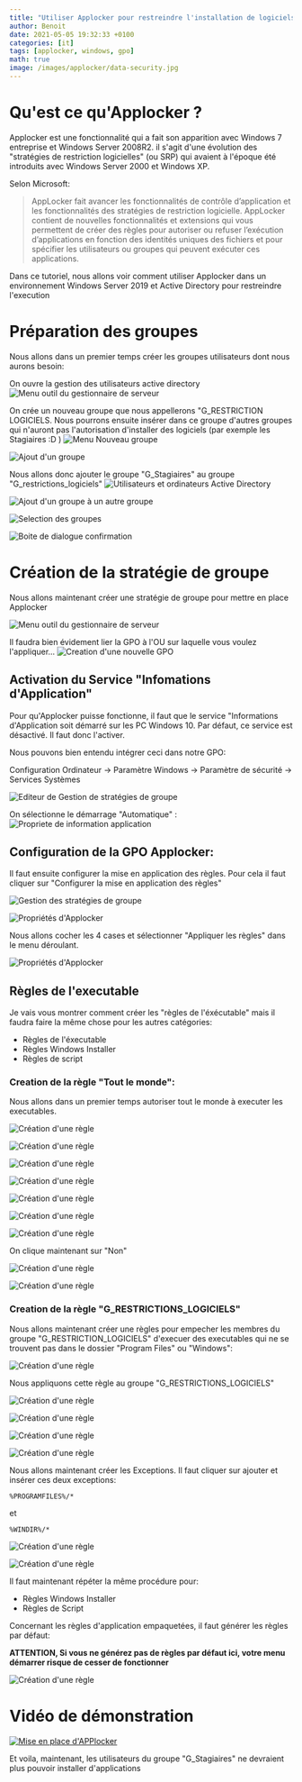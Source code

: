 ```yaml
---
title: "Utiliser Applocker pour restreindre l'installation de logiciels à un groupe d'utilisateurs"
author: Benoit
date: 2021-05-05 19:32:33 +0100
categories: [it]
tags: [applocker, windows, gpo]
math: true
image: /images/applocker/data-security.jpg
---
```


# Qu'est ce qu'Applocker ?

Applocker est une fonctionnalité qui a fait son apparition avec Windows 7 entreprise et Windows Server 2008R2. il s'agit d'une évolution des "stratégies de restriction logicielles"  (ou SRP) qui avaient à l'époque été introduits avec Windows Server 2000 et Windows XP. 

Selon Microsoft:
> AppLocker fait avancer les fonctionnalités de contrôle d’application et les fonctionnalités des stratégies de restriction logicielle. AppLocker contient de nouvelles fonctionnalités et extensions qui vous permettent de créer des règles pour autoriser ou refuser l’exécution d’applications en fonction des identités uniques des fichiers et pour spécifier les utilisateurs ou groupes qui peuvent exécuter ces applications.

Dans ce tutoriel, nous allons voir comment utiliser Applocker dans un environnement Windows Server 2019 et Active Directory pour restreindre l'execution

# Préparation des groupes

Nous allons dans un premier temps créer les groupes utilisateurs dont nous aurons besoin:


On ouvre la gestion des utilisateurs active directory
![Menu outil du gestionnaire de serveur](/images/applocker/01.png)

On crée un nouveau groupe que nous appellerons "G_RESTRICTION LOGICIELS. Nous pourrons ensuite insérer dans ce groupe d'autres groupes qui n'auront pas l'autorisation d'installer des logiciels (par exemple les Stagiaires  :D )
![Menu Nouveau groupe](/images/applocker/02.png)


![Ajout d'un groupe](/images/applocker/03.png)

Nous allons donc ajouter le groupe "G_Stagiaires" au groupe "G_restrictions_logiciels"
![Utilisateurs et ordinateurs Active Directory](/images/applocker/04.png)

![Ajout d'un groupe à un autre groupe](/images/applocker/05.png)

![Selection des groupes](/images/applocker/06.png)

![Boite de dialogue confirmation](/images/applocker/09.png)

# Création de la stratégie de groupe

Nous allons maintenant créer une stratégie de groupe pour mettre en place Applocker

![Menu outil du gestionnaire de serveur](/images/applocker/10.png)

Il faudra bien évidement lier la GPO à l'OU sur laquelle vous voulez l'appliquer...
![Creation d'une nouvelle GPO](/images/applocker/11.png)

## Activation du Service "Infomations d'Application"

Pour qu'Applocker puisse fonctionne, il faut que le service "Informations d'Application soit démarré sur les PC Windows 10. Par défaut, ce service est désactivé. Il faut donc l'activer.

Nous pouvons bien entendu intégrer ceci dans notre GPO:

Configuration Ordinateur -> Paramètre Windows -> Paramètre de sécurité -> Services Systèmes

![Editeur de Gestion de stratégies de groupe](/images/applocker/12.png)

On sélectionne le démarrage "Automatique" :
![Propriete de information application](/images/applocker/13.png)

## Configuration de la GPO Applocker:

Il faut ensuite configurer la mise en application des règles. Pour cela il faut cliquer sur "Configurer la mise en application des règles"

![Gestion des stratégies de groupe](/images/applocker/14.png)


![Propriétés d'Applocker](/images/applocker/15.png)

Nous allons cocher les 4 cases et sélectionner "Appliquer les règles" dans le menu déroulant.

![Propriétés d'Applocker](/images/applocker/16.png)

## Règles de l'executable

Je vais vous montrer comment créer les "règles de l'éxécutable" mais il faudra faire la même chose pour les autres catégories:

- Règles de l'éxecutable
- Règles Windows Installer
- Règles de script

### Creation de la règle "Tout le monde":

Nous allons dans un premier temps autoriser tout le monde à executer les executables.

![Création d'une règle](/images/applocker/17.png)

![Création d'une règle](/images/applocker/18.png)

![Création d'une règle](/images/applocker/19.png)

![Création d'une règle](/images/applocker/20.png)

![Création d'une règle](/images/applocker/21.png)

![Création d'une règle](/images/applocker/22.png)

![Création d'une règle](/images/applocker/23.png)

On clique maintenant sur "Non"

![Création d'une règle](/images/applocker/24.png)

![Création d'une règle](/images/applocker/25.png)

### Creation de la règle "G_RESTRICTIONS_LOGICIELS"

Nous allons maintenant créer une règles pour empecher les membres du groupe "G_RESTRICTION_LOGICIELS" d'execuer des executables qui ne se trouvent pas dans le dossier "Program Files" ou "Windows":

![Création d'une règle](/images/applocker/26.png)

Nous appliquons cette règle au groupe "G_RESTRICTIONS_LOGICIELS"

![Création d'une règle](/images/applocker/27.png)

![Création d'une règle](/images/applocker/28.png)

![Création d'une règle](/images/applocker/29.png)

![Création d'une règle](/images/applocker/30.png)

Nous allons maintenant créer les Exceptions. Il faut cliquer sur ajouter et insérer ces deux exceptions:

```
%PROGRAMFILES%/*
```
et 

```
%WINDIR%/*
```

![Création d'une règle](/images/applocker/31.png)

![Création d'une règle](/images/applocker/32.png)

Il faut maintenant répéter la même procédure pour:

- Règles Windows Installer
- Règles de Script

Concernant les règles d'application empaquetées, il faut générer les règles par défaut: 

__ATTENTION, Si vous ne générez pas de règles par défaut ici, votre menu démarrer risque de cesser de fonctionner__

![Création d'une règle](/images/applocker/33.png)

# Vidéo de démonstration

[![Mise en place d'APPlocker](https://img.youtube.com/vi/6rS4WepDloA/0.jpg)](https://www.youtube.com/watch?v=6rS4WepDloA "Mise en place d'APPlocker")


Et voila, maintenant, les utilisateurs du groupe "G_Stagiaires" ne devraient plus pouvoir installer d'applications